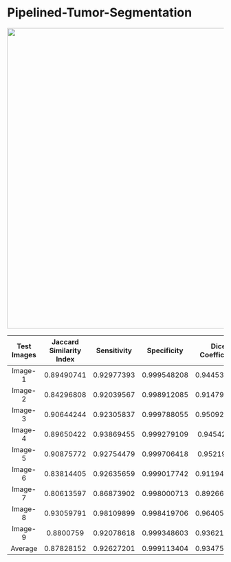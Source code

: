 # Pipelined-Tumor-Segmentation

<p align="center">
<img src="https://user-images.githubusercontent.com/63542593/119772110-4e429100-bedc-11eb-8f0f-c9499d2a3a8f.png" width="700">             
</p>




| Test Images  | Jaccard Similarity Index | Sensitivity | Specificity | Dice Coefficient | Accuracy | Processing Time(Sec) | 
| :---: | :---: | :---: | :---: | :---: | :---: | :---: | 
| Image-1  | 0.89490741  | 0.92977393  | 0.999548208  | 0.944539458  | 0.9987484 | 0.773  |
| Image-2  | 0.84296808  | 0.92039567  | 0.998912085  | 0.914794007  | 0.997993  | 0.777  | 
| Image-3  | 0.90644244  | 0.92305837  | 0.999788055  | 0.950925581  | 0.998911  | 0.819  | 
| Image-4  | 0.89650422  | 0.93869455  | 0.999279109  | 0.94542813   | 0.9983651 | 0.674  | 
| Image-5  |  0.90875772 | 0.92754479  | 0.999706418  | 0.95219808   | 0.998696  | 0.992  | 
| Image-6  | 0.83814405  | 0.92635659  | 0.999017742  | 0.911945994  | 0.9983459 | 1.117  | 
| Image-7  | 0.80613597  | 0.86873902  | 0.998000713  | 0.892663657  | 0.9947564 | 1.199  | 
| Image-8  | 0.93059791 | 0.98109899  | 0.998419706  | 0.964051505  | 0.9979296 | 0.758  | 
| Image-9  | 0.8800759   | 0.92078618  | 0.999348603  | 0.936213161  | 0.9982577  | 0.756  | 
| Average  |0.87828152  | 0.92627201  | 0.999113404  | 0.934751064  | 0.9980003  | 0.873sec  | 
